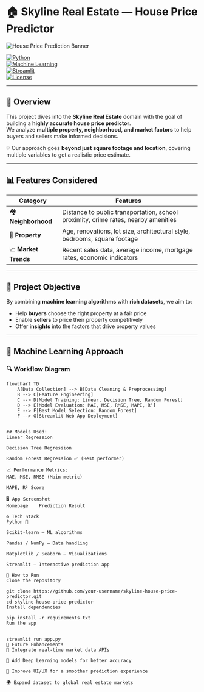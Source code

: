 # 🏠 Skyline Real Estate — House Price Predictor  

![House Price Prediction Banner](assets/banner.png)  

[![Python](https://img.shields.io/badge/Python-3.9%2B-blue.svg)](https://www.python.org/)  
[![Machine Learning](https://img.shields.io/badge/Machine%20Learning-Regression%20Models-orange)]()  
[![Streamlit](https://img.shields.io/badge/Streamlit-App%20Interface-red)](https://streamlit.io/)  
[![License](https://img.shields.io/badge/License-MIT-green)](LICENSE)  

---

## 📌 Overview  
This project dives into the **Skyline Real Estate** domain with the goal of building a **highly accurate house price predictor**.  
We analyze **multiple property, neighborhood, and market factors** to help buyers and sellers make informed decisions.  

💡 Our approach goes **beyond just square footage and location**, covering multiple variables to get a realistic price estimate.  

---

## 📊 Features Considered  

| Category | Features |
|----------|----------|
| 🏘 **Neighborhood** | Distance to public transportation, school proximity, crime rates, nearby amenities |
| 🏡 **Property** | Age, renovations, lot size, architectural style, bedrooms, square footage |
| 📈 **Market Trends** | Recent sales data, average income, mortgage rates, economic indicators |

---

## 🎯 Project Objective  
By combining **machine learning algorithms** with **rich datasets**, we aim to:  
- Help **buyers** choose the right property at a fair price  
- Enable **sellers** to price their property competitively  
- Offer **insights** into the factors that drive property values  

---

## 🧠 Machine Learning Approach  

### 🔍 Workflow Diagram  
```mermaid
flowchart TD
    A[Data Collection] --> B[Data Cleaning & Preprocessing]
    B --> C[Feature Engineering]
    C --> D[Model Training: Linear, Decision Tree, Random Forest]
    D --> E[Model Evaluation: MAE, MSE, RMSE, MAPE, R²]
    E --> F[Best Model Selection: Random Forest]
    F --> G[Streamlit Web App Deployment]


## Models Used:
Linear Regression

Decision Tree Regression

Random Forest Regression ✅ (Best performer)

📈 Performance Metrics:
MAE, MSE, RMSE (Main metric)

MAPE, R² Score

🖥️ App Screenshot
Homepage	Prediction Result

⚙️ Tech Stack
Python 🐍

Scikit-learn — ML algorithms

Pandas / NumPy — Data handling

Matplotlib / Seaborn — Visualizations

Streamlit — Interactive prediction app

🚀 How to Run
Clone the repository

git clone https://github.com/your-username/skyline-house-price-predictor.git
cd skyline-house-price-predictor
Install dependencies

pip install -r requirements.txt
Run the app


streamlit run app.py
📌 Future Enhancements
📡 Integrate real-time market data APIs

🧠 Add Deep Learning models for better accuracy

🎨 Improve UI/UX for a smoother prediction experience

🌍 Expand dataset to global real estate markets
